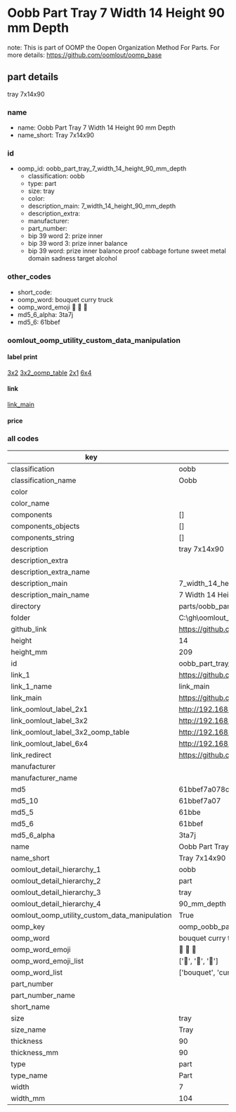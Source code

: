 # Oobb Part Tray 7 Width 14 Height 90 mm Depth  

note: This is part of OOMP the Oopen Organization Method For Parts. For more details: https://github.com/oomlout/oomp_base

##  part details
  



tray 7x14x90



### name
* name: Oobb Part Tray 7 Width 14 Height 90 mm Depth
* name_short: Tray 7x14x90 
### id
* oomp_id: oobb_part_tray_7_width_14_height_90_mm_depth
  * classification: oobb
  * type: part
  * size: tray
  * color: 
  * description_main: 7_width_14_height_90_mm_depth
  * description_extra: 
  * manufacturer: 
  * part_number: 
  * bip 39 word 2: prize inner
  * bip 39 word 3: prize inner balance
  * bip 39 word: prize inner balance proof cabbage fortune sweet metal domain sadness target alcohol

### other_codes
* short_code: 
* oomp_word: bouquet curry truck
* oomp_word_emoji :bouquet: :curry: :truck:
* md5_6_alpha: 3ta7j
* md5_6: 61bbef






### oomlout_oomp_utility_custom_data_manipulation
#### label print
[3x2](http://192.168.1.245:1112/?label=oomp%203ta7j)
[3x2_oomp_table](http://192.168.1.108:1112/?label=oomp%203ta7j)
[2x1](http://192.168.1.242:1112/?label=oomp%203ta7j)
[6x4](http://192.168.1.55:1112/?label=oomp%203ta7j)    

#### link

[link_main](https://github.com/oomlout/oomlout_oobb_version_4_generated_parts/tree/main/navigation_oomp/oobb/part/tray/7_width_14_height_90_mm_depth/part)                              

#### price







### all codes 
| key | value |  
| --- | --- |  
| classification | oobb |  
| classification_name | Oobb |  
| color |  |  
| color_name |  |  
| components | [] |  
| components_objects | [] |  
| components_string | [] |  
| description | tray 7x14x90 |  
| description_extra |  |  
| description_extra_name |  |  
| description_main | 7_width_14_height_90_mm_depth |  
| description_main_name | 7 Width 14 Height 90 mm Depth |  
| directory | parts/oobb_part_tray_7_width_14_height_90_mm_depth |  
| folder | C:\gh\oomlout_oobb_version_4_generated_parts\parts\oobb_part_tray_7_width_14_height_90_mm_depth |  
| github_link | https://github.com/oomlout/oomlout_oomp_part_src/tree/main/parts/oobb_part_tray_7_width_14_height_90_mm_depth |  
| height | 14 |  
| height_mm | 209 |  
| id | oobb_part_tray_7_width_14_height_90_mm_depth |  
| link_1 | https://github.com/oomlout/oomlout_oobb_version_4_generated_parts/tree/main/navigation_oomp/oobb/part/tray/7_width_14_height_90_mm_depth/part |  
| link_1_name | link_main |  
| link_main | https://github.com/oomlout/oomlout_oobb_version_4_generated_parts/tree/main/navigation_oomp/oobb/part/tray/7_width_14_height_90_mm_depth/part |  
| link_oomlout_label_2x1 | http://192.168.1.242:1112/?label=oomp%203ta7j |  
| link_oomlout_label_3x2 | http://192.168.1.245:1112/?label=oomp%203ta7j |  
| link_oomlout_label_3x2_oomp_table | http://192.168.1.108:1112/?label=oomp%203ta7j |  
| link_oomlout_label_6x4 | http://192.168.1.55:1112/?label=oomp%203ta7j |  
| link_redirect | https://github.com/oomlout/oomlout_oobb_version_4_generated_parts/tree/main/parts/oobb_tray_07_14_90 |  
| manufacturer |  |  
| manufacturer_name |  |  
| md5 | 61bbef7a078c1b756e0fdac4235d1d5a |  
| md5_10 | 61bbef7a07 |  
| md5_5 | 61bbe |  
| md5_6 | 61bbef |  
| md5_6_alpha | 3ta7j |  
| name | Oobb Part Tray 7 Width 14 Height 90 mm Depth |  
| name_short | Tray 7x14x90  |  
| oomlout_detail_hierarchy_1 | oobb |  
| oomlout_detail_hierarchy_2 | part |  
| oomlout_detail_hierarchy_3 | tray |  
| oomlout_detail_hierarchy_4 | 90_mm_depth |  
| oomlout_oomp_utility_custom_data_manipulation | True |  
| oomp_key | oomp_oobb_part_tray_7_width_14_height_90_mm_depth |  
| oomp_word | bouquet curry truck |  
| oomp_word_emoji | :bouquet: :curry: :truck: |  
| oomp_word_emoji_list | [':bouquet:', ':curry:', ':truck:'] |  
| oomp_word_list | ['bouquet', 'curry', 'truck'] |  
| part_number |  |  
| part_number_name |  |  
| short_name |  |  
| size | tray |  
| size_name | Tray |  
| thickness | 90 |  
| thickness_mm | 90 |  
| type | part |  
| type_name | Part |  
| width | 7 |  
| width_mm | 104 |  
